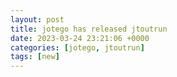 ```yaml
---
layout: post
title: jotego has released jtoutrun
date: 2023-03-24 23:21:06 +0000
categories: [jotego, jtoutrun]
tags: [new]
---
```


